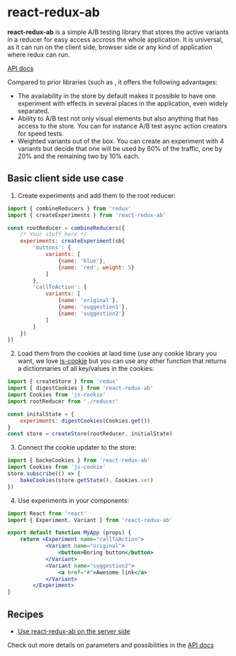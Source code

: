 # react-redux-ab

**react-redux-ab** is a simple A/B testing library that stores the active variants in a reducer for easy access accross the whole application. It is universal, as it can run on the client side, browser side or any kind of application where redux can run.

[API docs](docs/api.md)

Compared to prior libraries (such as [](), it offers the following advantages:
- The availability in the store by default makes it possible to have one experiment with effects in several places in the application, even widely separated.
- Ability to A/B test not only visual elements but also anything that has access to the store. You can for instance A/B test async action creators for speed tests.
- Weighted variants out of the box. You can create an experiment with 4 variants but decide that one will be used by 60% of the traffic, one by 20% and the remaining two by 10% each.

## Basic client side use case

1. Create experiments and add them to the root reducer:

```javascript
import { combineReducers } from 'redux'
import { createExperiments } from 'react-redux-ab'

const rootReducer = combineReducers({
	/* Your stuff here */
	experiments: createExperiment(sb{
		'buttons': {
			variants: [
				{name: 'blue'},
				{name: 'red', weight: 5}
			]
		},
		'callToAction': {
			variants: [
				{name: 'original'},
				{name: 'suggestion1'},
				{name: 'suggestion2'}
			]
		}
	})
})
```

2. Load them from the cookies at laod time (use any cookie library you want, we love [js-cookie](https://github.com/js-cookie/js-cookie) but you can use any other function that returns a dictionnaries of all key/values in the cookies:

```javascript
import { createStore } from 'redux'
import { digestCookies } from 'react-redux-ab'
import Cookies from 'js-cookie'
import rootReducer from './reducer'

const initalState = {
	experiments: digestCookies(Cookies.get())
}
const store = createStore(rootReducer, initialState)
```

3. Connect the cookie updater to the store:

```javascript
import { backeCookies } from 'react-redux-ab'
import Cookies from 'js-cookie'
store.subscribe(() => {
	bakeCookies(store.getState(), Cookies.set)
})
```


4. Use experiments in your components:

```jsx
import React from 'react'
import { Experiment, Variant } from 'react-redux-ab'

export default function MyApp (props) {
	return <Experiment name="callToAction">
			<Variant name="original">
				<button>Boring button</button>
			</Variant>
			<Variant name="suggestion2">
				<a href="#">Awesome link</a>
			</Variant>
		</Experiment>
}
```

## Recipes
- [Use react-redux-ab on the server side](docs/recipes/serverside.md)

Check out more details on parameters and possibilities in the [API docs](docs/api.md)
